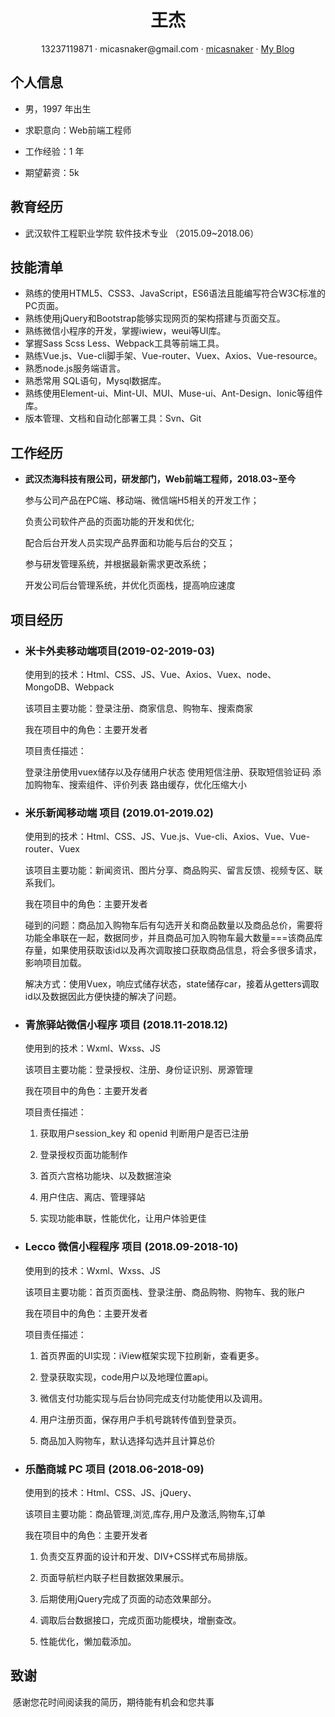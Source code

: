  <center>
     <h1>王杰</h1>
     <div>
         <span>
             13237119871
         </span>
         ·
         <span>
             micasnaker@gmail.com
         </span>
         ·
         <span>
             <a href="https://gitee.com/micasnaker">micasnaker</a>
         </span>
         ·
         <span>
             <a href="https://www.cnblogs.com/mica/">My Blog</a>
         </span>
     </div>
 </center>


##  个人信息

 - 男，1997 年出生

 - 求职意向：Web前端工程师

 - 工作经验：1 年

 - 期望薪资：5k


##  教育经历

- 武汉软件工程职业学院      软件技术专业     （2015.09~2018.06）



##   技能清单

- 熟练的使用HTML5、CSS3、JavaScript，ES6语法且能编写符合W3C标准的PC页面。
- 熟练使用jQuery和Bootstrap能够实现网页的架构搭建与页面交互。
- 熟练微信小程序的开发，掌握iwiew，weui等UI库。
- 掌握Sass Scss Less、Webpack工具等前端工具。
- 熟练Vue.js、Vue-cli脚手架、Vue-router、Vuex、Axios、Vue-resource。
- 熟悉node.js服务端语言。
- 熟悉常用 SQL语句，Mysql数据库。
- 熟练使用Element-ui、Mint-UI、MUI、Muse-ui、Ant-Design、Ionic等组件库。
- 版本管理、文档和自动化部署工具：Svn、Git



##  工作经历

- **武汉杰海科技有限公司，研发部门，Web前端工程师，2018.03~至今**

   参与公司产品在PC端、移动端、微信端H5相关的开发工作；

   负责公司软件产品的页面功能的开发和优化;

   配合后台开发人员实现产品界面和功能与后台的交互；

   参与研发管理系统，并根据最新需求更改系统；

   开发公司后台管理系统，并优化页面栈，提高响应速度


##  项目经历
- ### **米卡外卖移动端项目(2019-02-2019-03)**

   使用到的技术：Html、CSS、JS、Vue、Axios、Vuex、node、MongoDB、Webpack

   该项目主要功能：登录注册、商家信息、购物车、搜索商家

   我在项目中的角色：主要开发者

   项目责任描述：

   登录注册使用vuex储存以及存储用户状态
   使用短信注册、获取短信验证码
   添加购物车、搜索组件、评价列表
   路由缓存，优化压缩大小

- ### **米乐新闻移动端 项目 (2019.01-2019.02)**

  使用到的技术：Html、CSS、JS、Vue.js、Vue-cli、Axios、Vue、Vue-router、Vuex

  该项目主要功能：新闻资讯、图片分享、商品购买、留言反馈、视频专区、联系我们。

  我在项目中的角色：主要开发者

  碰到的问题：商品加入购物车后有勾选开关和商品数量以及商品总价，需要将功能全串联在一起，数据同步，并且商品可加入购物车最大数量===该商品库存量，如果使用获取该id以及再次调取接口获取商品信息，将会多很多请求，影响项目加载。

  解决方式：使用Vuex，响应式储存状态，state储存car，接着从getters调取id以及数据因此方便快捷的解决了问题。

- ### **青旅驿站微信小程序 项目 (2018.11-2018.12)**

  使用到的技术：Wxml、Wxss、JS

  该项目主要功能：登录授权、注册、身份证识别、房源管理

  我在项目中的角色：主要开发者

  项目责任描述：

  1. 获取用户session_key 和 openid 判断用户是否已注册

  2. 登录授权页面功能制作

  3. 首页六宫格功能块、以及数据渲染

  4. 用户住店、离店、管理驿站

  5. 实现功能串联，性能优化，让用户体验更佳

- ### **Lecco 微信小程程序 项目 (2018.09-2018-10)**

  使用到的技术：Wxml、Wxss、JS

  该项目主要功能：首页页面栈、登录注册、商品购物、购物车、我的账户

  我在项目中的角色：主要开发者

  项目责任描述：

  1. 首页界面的UI实现：iView框架实现下拉刷新，查看更多。

  2. 登录获取实现，code用户以及地理位置api。

  3. 微信支付功能实现与后台协同完成支付功能使用以及调用。

  4. 用户注册页面，保存用户手机号跳转传值到登录页。

  5. 商品加入购物车，默认选择勾选并且计算总价

- ### **乐酷商城 PC 项目 (2018.06-2018-09)**

  使用到的技术：Html、CSS、JS、jQuery、

  该项目主要功能：商品管理,浏览,库存,用户及激活,购物车,订单

  我在项目中的角色：主要开发者

  1. 负责交互界面的设计和开发、DIV+CSS样式布局排版。

  2. 页面导航栏内联子栏目数据效果展示。

  3. 后期使用jQuery完成了页面的动态效果部分。

  4. 调取后台数据接口，完成页面功能模块，增删查改。

  5. 性能优化，懒加载添加。



##  致谢

​	感谢您花时间阅读我的简历，期待能有机会和您共事
